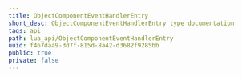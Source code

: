 ```yaml
---
title: ObjectComponentEventHandlerEntry
short_desc: ObjectComponentEventHandlerEntry type documentation
tags: api
path: lua_api/ObjectComponentEventHandlerEntry
uuid: f467daa9-3d7f-815d-8a42-d3682f9285bb
public: true
private: false
---
```




